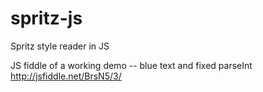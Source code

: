 spritz-js
=========

Spritz style reader in JS

JS fiddle of a working demo -- blue text and fixed parseInt
http://jsfiddle.net/BrsN5/3/
